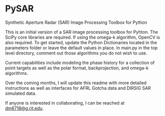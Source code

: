 # PySAR
Synthetic Aperture Radar (SAR) Image Processing Toolbox for Python

This is an initial version of a SAR image processing toolbox for Pyhton.  The SciPy core libraries are required.  If using the omega-k algorithm, OpenCV is also required.  To get started, update the Python Dictionaries located in the parameters folder or leave the default values in place.  In main.py in the top level directory, comment out those algorithms you do not wish to use.

Current capabilities include modeling the phase history for a collection of point targets as well as the polar format, backprojection, and omega-k algorithms.

Over the coming months, I will update this readme with more detailed instructions as well as interfaces for AFRL Gotcha data and DIRSIG SAR simulated data.

If anyone is interested in collaborating, I can be reached at dm6718@g.rit.edu.
